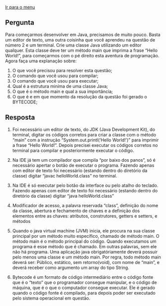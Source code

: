 [Ir para o menu](https://github.com/Alexandremma/mdc-java-escudeiro)

## Pergunta
Para começarmos desenvolver em Java, precisamos de muito pouco. Basta um editor de texto, uma outra coisinha que você aprendeu na questão de número 2 e um terminal. Crie uma classe Java utilizando um editor qualquer. Esta classe deve ter um método main que imprima a frase “Hello World!”, para começarmos com o pé direito esta aventura de programação. Agora faça uma explanação sobre:

1. O que você precisou para resolver esta questão;
2. O comando que você usou para compilar;
3. O comando que você usou para executar;
4. Qual é a estrutura miníma de uma classe Java;
5. O que é o método main e qual a sua importância;
6. O que é e em que momento da resolução da questão foi gerado o BYTECODE;

## Resposta
1. Foi necessário um editor de texto, do JDK (Java Development Kit), do terminal, digitar os códigos corretos para criar a classe com o método “main” com a instrução “System.out.printl(‘Hello World!’)” para imprimir a frase “Hello World!”. Depois precisei executar os códigos corretos no terminal para compilar e posteriormente executar o código.

2. Na IDE já tem um compilador que compila “por baixo dos panos”, só é necessário apertar o botão de executar o programa.
Fazendo apenas com editor de texto foi necessário (estando dentro do diretório da classe) digitar “javac helloWorld.class” no terminal.

3. Na IDE é só executar pelo botão da interface ou pelo atalho do teclado.
Fazendo apenas com editor de texto foi necessário (estando dentro do diretório da classe) digitar “java helloWorld.class”

4. Modificador de acesso, a palavra reservada “class”, definição do nome da classe, abertura e fechamento de chaves e a definição dos elementos entre as chaves: atributos, construtores, getters e setters, e métodos

5. Quando o java virtual machine (JVM) inicia, ele procura na sua classe principal por um método muito específico, chamado de método main.
O método main é o método principal do código. Quando executamos um programa é esse método que é chamado. Em outras palavras, sem ele não há programa.
Uma aplicação java obrigatóriamente deverá possuir pelo menos uma classe e um método main. Por regra, todo método main deverá ser: Público, estático, sem retorno(void), com nome de “main”, e deverá receber como argumento um array do tipo String.

6. Bytecode é um formato de código intermediário entre o código fonte que é o “texto” que o programador consegue manipular, e o código de máquina, que é o que o computador consegue executar. Ele é gerado quando o código fonte é compilado, para depois poder ser executado pelo sistema operacional em questão.
